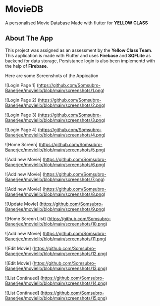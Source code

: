 # MovieDB

A personalised Movie Database Made with flutter for **YELLOW CLASS**

## About The App

This project was assigned as an assessment by the **Yellow Class Team**.
This application is made with Flutter and uses **Firebase** and **SQFLite** as backend for data storage, Persistance login is also been implementd with the help of **Firebase**.

Here are some Screenshots of the Appication 

![Login Page 1] (https://github.com/Somsubro-Banerjee/movielib/blob/main/screenshots/1.png)

![Login Page 2] (https://github.com/Somsubro-Banerjee/movielib/blob/main/screenshots/2.png)

![Login Page 3] (https://github.com/Somsubro-Banerjee/movielib/blob/main/screenshots/3.png)

![Login Page 4] (https://github.com/Somsubro-Banerjee/movielib/blob/main/screenshots/4.png)

![Home Screen] (https://github.com/Somsubro-Banerjee/movielib/blob/main/screenshots/5.png)

![Add new Movie] (https://github.com/Somsubro-Banerjee/movielib/blob/main/screenshots/6.png)

![Add new Movie] (https://github.com/Somsubro-Banerjee/movielib/blob/main/screenshots/7.png)

![Add new Movie] (https://github.com/Somsubro-Banerjee/movielib/blob/main/screenshots/8.png)

![Update Movie] (https://github.com/Somsubro-Banerjee/movielib/blob/main/screenshots/9.png)

![Home Screen List] (https://github.com/Somsubro-Banerjee/movielib/blob/main/screenshots/10.png)

![Add new Movie] (https://github.com/Somsubro-Banerjee/movielib/blob/main/screenshots/11.png)

![Edit Movie] (https://github.com/Somsubro-Banerjee/movielib/blob/main/screenshots/12.png)

![Edit Movie] (https://github.com/Somsubro-Banerjee/movielib/blob/main/screenshots/13.png)

![List Continued] (https://github.com/Somsubro-Banerjee/movielib/blob/main/screenshots/14.png)

![List Continued] (https://github.com/Somsubro-Banerjee/movielib/blob/main/screenshots/15.png)
